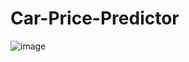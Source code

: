 # Car-Price-Predictor
![image](https://github.com/100rab100/Car-Price-Predictor/assets/99138605/03e8ba27-8f7b-4bd8-9c2b-73b619ae76a7)
